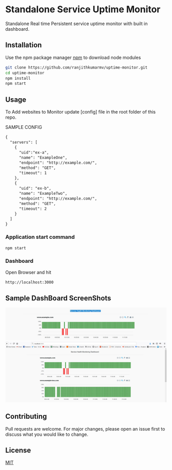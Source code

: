 # Standalone Service Uptime Monitor

Standalone Real time Persistent service uptime monitor with built in dashboard.  

## Installation

Use the npm package manager [npm](https://www.npmjs.com/) to download node modules

```bash
git clone https://github.com/ranjithkumarmv/uptime-monitor.git
cd uptime-monitor
npm install
npm start
```

## Usage


To Add websites to Monitor update [config] file in the root folder of this repo.

SAMPLE CONFIG
```
{
  "servers": [
    {
      "uid":"ex-a",
      "name": "ExampleOne",
      "endpoint": "http://example.com/",
      "method": "GET",
      "timeout": 1
    },
    {
      "uid": "ex-b",
      "name": "ExampleTwo",
      "endpoint": "http://example.com/",
      "method": "GET",
      "timeout": 2
    }
  ]
}
```

### Application start command
```node
npm start
```
### Dashboard
Open Browser and hit
```bash
http://localhost:3000
```

## Sample DashBoard ScreenShots
![Screenshot](sampleimgone.JPG)
![Screenshot](sampleimgtwo.JPG)


## Contributing
Pull requests are welcome. For major changes, please open an issue first to discuss what you would like to change.



## License
[MIT](https://choosealicense.com/licenses/mit/)
